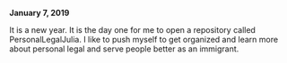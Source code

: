 
**January 7, 2019**<br>

It is a new year. It is the day one for me to open a repository called PersonalLegalJulia. I like to push myself to get organized and learn more about personal legal and serve people better as an immigrant.



